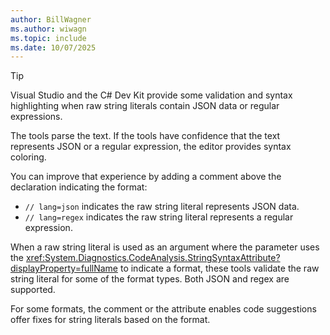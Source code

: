 ```yaml
---
author: BillWagner
ms.author: wiwagn
ms.topic: include
ms.date: 10/07/2025
---
```

> [!TIP]
> Visual Studio and the C# Dev Kit provide some validation and syntax highlighting when raw string literals contain JSON data or regular expressions.
>
> The tools parse the text. If the tools have confidence that the text represents JSON or a regular expression, the editor provides syntax coloring.
>
> You can improve that experience by adding a comment above the declaration indicating the format:
>
> - `// lang=json` indicates the raw string literal represents JSON data.
> - `// lang=regex` indicates the raw string literal represents a regular expression.
>
> When a raw string literal is used as an argument where the parameter uses the <xref:System.Diagnostics.CodeAnalysis.StringSyntaxAttribute?displayProperty=fullName> to indicate a format, these tools validate the raw string literal for some of the format types. Both JSON and regex are supported.
>
> For some formats, the comment or the attribute enables code suggestions offer fixes for string literals based on the format.
